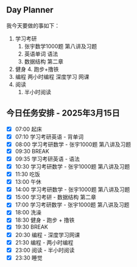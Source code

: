 ## Day Planner
我今天要做的事如下：
1. 学习考研 
    1. 张宇数学1000题 第八讲及习题
    2. 英语单词 语法
    3. 数据结构 第二章
2. 健身
    4. 跑步+撸铁
3. 编程
     两小时编程
     深度学习 网课
4. 阅读
    1. 半小时阅读

## 今日任务安排 - 2025年3月15日
- [x] 07:00 起床
- [x] 07:10 学习考研英语 - 背单词
- [x] 08:00 学习考研数学 - 张宇1000题 第八讲及习题
- [x] 09:30 BREAK
- [x] 09:35 学习考研英语 - 语法
- [x] 10:30 学习考研数学 - 张宇1000题 第八讲及习题
- [x] 11:30 吃饭
- [x] 13:00 午休
- [x] 14:00 学习考研数学 - 张宇1000题 第八讲及习题
- [x] 15:00 学习考研 - 数据结构 第二章
- [x] 17:00 学习考研数学 - 张宇1000题 第八讲及习题
- [x] 18:00 洗澡
- [x] 18:30 健身 - 跑步 + 撸铁
- [x] 19:30 BREAK
- [x] 20:30 编程 - 深度学习网课
- [x] 21:30 编程 - 两小时编程
- [x] 23:00 阅读 - 半小时阅读
- [x] 23:30 睡觉
